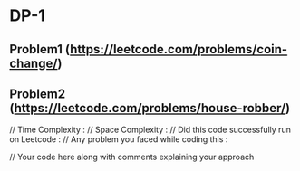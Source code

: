 # DP-1

## Problem1 (https://leetcode.com/problems/coin-change/)

## Problem2 (https://leetcode.com/problems/house-robber/)

// Time Complexity :
// Space Complexity :
// Did this code successfully run on Leetcode :
// Any problem you faced while coding this :


// Your code here along with comments explaining your approach
